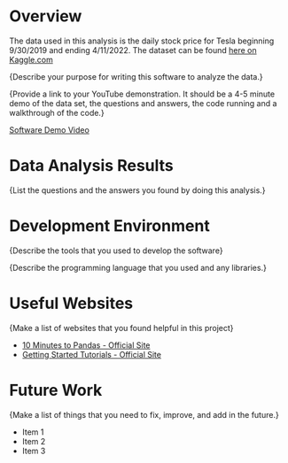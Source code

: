 # Overview

The data used in this analysis is the daily stock price for Tesla beginning 9/30/2019 and ending 4/11/2022. The dataset can be found [here on Kaggle.com](https://www.kaggle.com/datasets/jillanisofttech/tesla-stock-price)

{Describe your purpose for writing this software to analyze the data.}

{Provide a link to your YouTube demonstration.  It should be a 4-5 minute demo of the data set, the questions and answers, the code running and a walkthrough of the code.}

[Software Demo Video](http://youtube.link.goes.here)

# Data Analysis Results

{List the questions and the answers you found by doing this analysis.}

# Development Environment

{Describe the tools that you used to develop the software}

{Describe the programming language that you used and any libraries.}

# Useful Websites

{Make a list of websites that you found helpful in this project}
* [10 Minutes to Pandas - Official Site](https://pandas.pydata.org/docs/user_guide/10min.html#min)
* [Getting Started Tutorials - Official Site](https://pandas.pydata.org/docs/getting_started/intro_tutorials/index.html)

# Future Work

{Make a list of things that you need to fix, improve, and add in the future.}
* Item 1
* Item 2
* Item 3